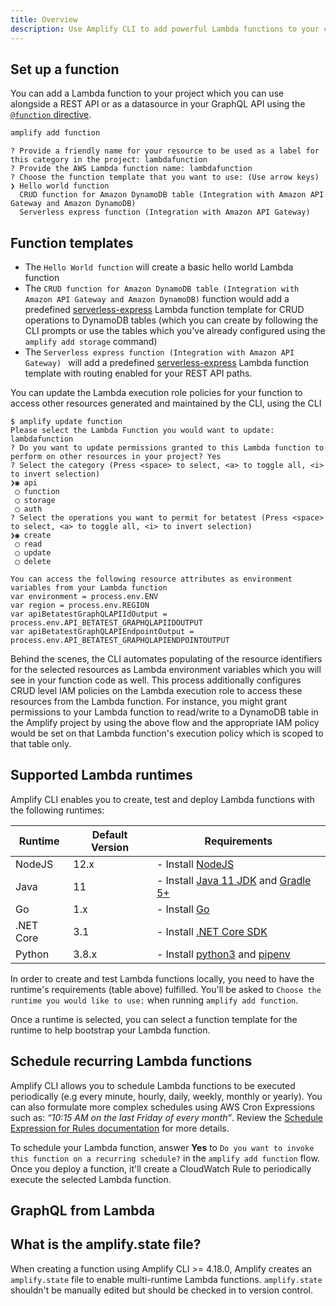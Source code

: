 ```yaml
---
title: Overview
description: Use Amplify CLI to add powerful Lambda functions to your cloud-based mobile and web app with a simple guided workflow.
---
```


## Set up a function

You can add a Lambda function to your project which you can use alongside a REST API or as a datasource in your GraphQL API using the [`@function` directive](~/cli/graphql-transformer/directives.md#function). 

```bash
amplify add function
```

```console
? Provide a friendly name for your resource to be used as a label for this category in the project: lambdafunction
? Provide the AWS Lambda function name: lambdafunction
? Choose the function template that you want to use: (Use arrow keys)
❯ Hello world function
  CRUD function for Amazon DynamoDB table (Integration with Amazon API Gateway and Amazon DynamoDB)
  Serverless express function (Integration with Amazon API Gateway)
```

## Function templates

* The `Hello World function` will create a basic hello world Lambda function
* The `CRUD function for Amazon DynamoDB table (Integration with Amazon API Gateway and Amazon DynamoDB)` function would add a predefined [serverless-express](https://github.com/awslabs/aws-serverless-express) Lambda function template for CRUD operations to DynamoDB tables (which you can create by following the CLI prompts or use the tables which you've already configured using the `amplify add storage` command)
* The `Serverless express function (Integration with Amazon API Gateway) ` will add a predefined [serverless-express](https://github.com/awslabs/aws-serverless-express) Lambda function template with routing enabled for your REST API paths.

You can update the Lambda execution role policies for your function to access other resources generated and maintained by the CLI, using the CLI

```console
$ amplify update function
Please select the Lambda Function you would want to update: lambdafunction
? Do you want to update permissions granted to this Lambda function to perform on other resources in your project? Yes
? Select the category (Press <space> to select, <a> to toggle all, <i> to invert selection)
❯◉ api
 ◯ function
 ◯ storage
 ◯ auth
? Select the operations you want to permit for betatest (Press <space> to select, <a> to toggle all, <i> to invert selection)
❯◉ create
 ◯ read
 ◯ update
 ◯ delete

You can access the following resource attributes as environment variables from your Lambda function
var environment = process.env.ENV
var region = process.env.REGION
var apiBetatestGraphQLAPIIdOutput = process.env.API_BETATEST_GRAPHQLAPIIDOUTPUT
var apiBetatestGraphQLAPIEndpointOutput = process.env.API_BETATEST_GRAPHQLAPIENDPOINTOUTPUT
```

Behind the scenes, the CLI automates populating of the resource identifiers for the selected resources as Lambda environment variables which you will see in your function code as well. This process additionally configures CRUD level IAM policies on the Lambda execution role to access these resources from the Lambda function. For instance, you might grant permissions to your Lambda function to read/write to a DynamoDB table in the Amplify project by using the above flow and the appropriate IAM policy would be set on that Lambda function's execution policy which is scoped to that table only.

## Supported Lambda runtimes

Amplify CLI enables you to create, test and deploy Lambda functions with the following runtimes: 

|Runtime|Default Version|Requirements|
|-------|-----------------|------------|
|NodeJS |12.x|- Install [NodeJS](https://nodejs.org/en/)|
|Java   |11|- Install [Java 11 JDK](https://docs.aws.amazon.com/corretto/latest/corretto-11-ug/downloads-list.html) and [Gradle 5+](https://docs.gradle.org/current/userguide/installation.html)|
|Go     |1.x|- Install [Go](https://golang.org/doc/install)|
|.NET Core|3.1|- Install [.NET Core SDK](https://docs.microsoft.com/en-us/dotnet/core/install/sdk)|
|Python |3.8.x|- Install [python3](https://www.python.org/downloads/) and [pipenv](https://pypi.org/project/pipenv/)|

In order to create and test Lambda functions locally, you need to have the runtime's requirements (table above) fulfilled. You'll be asked to `Choose the runtime you would like to use:` when running `amplify add function`.

Once a runtime is selected, you can select a function template for the runtime to help bootstrap your Lambda function. 

## Schedule recurring Lambda functions

Amplify CLI allows you to schedule Lambda functions to be executed periodically (e.g every minute, hourly, daily, weekly, monthly or yearly). You can also formulate more complex schedules using AWS Cron Expressions such as: *“10:15 AM on the last Friday of every month”*. Review the [Schedule Expression for Rules documentation](https://docs.aws.amazon.com/AmazonCloudWatch/latest/events/ScheduledEvents.html#CronExpressions) for more details. 

To schedule your Lambda function, answer **Yes** to `Do you want to invoke this function on a recurring schedule?` in the `amplify add function` flow. Once you deploy a function, it'll create a CloudWatch Rule to periodically execute the selected Lambda function.

## GraphQL from Lambda

<inline-fragment src="~/lib/graphqlapi/fragments/graphql-from-node.md"></inline-fragment>

## What is the amplify.state file?
When creating a function using Amplify CLI >= 4.18.0, Amplify creates an `amplify.state` file to enable multi-runtime Lambda functions. `amplify.state` shouldn't be manually edited but should be checked in to version control.
